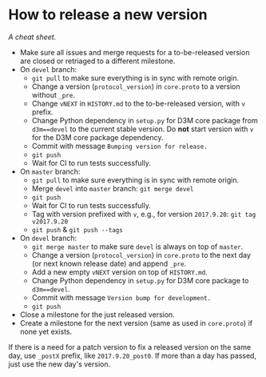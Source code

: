 # How to release a new version

*A cheat sheet.*

* Make sure all issues and merge requests for a to-be-released version are closed
  or retriaged to a different milestone.
* On `devel` branch:
  * `git pull` to make sure everything is in sync with remote origin.
  * Change a version (`protocol_version`) in `core.proto` to a version without `_pre`.
  * Change `vNEXT` in `HISTORY.md` to the to-be-released version, with `v` prefix.
  * Change Python dependency in `setup.py` for D3M core package from `d3m==devel` to the
    current stable version. Do **not** start version with `v` for the D3M core package
    dependency.
  * Commit with message `Bumping version for release.`
  * `git push`
  * Wait for CI to run tests successfully.
* On `master` branch:
  * `git pull` to make sure everything is in sync with remote origin.
  * Merge `devel` into `master` branch: `git merge devel`
  * `git push`
  * Wait for CI to run tests successfully.
  * Tag with version prefixed with `v`, e.g., for version `2017.9.20`: `git tag v2017.9.20`
  * `git push` & `git push --tags`
* On `devel` branch:
  * `git merge master` to make sure `devel` is always on top of `master`.
  * Change a version (`protocol_version`) in `core.proto` to the next day (or next known release date) and append `_pre`.
  * Add a new empty `vNEXT` version on top of `HISTORY.md`.
  * Change Python dependency in `setup.py` for D3M core package to `d3m==devel`.
  * Commit with message `Version bump for development.`
  * `git push`
* Close a milestone for the just released version.
* Create a milestone for the next version (same as used in `core.proto`) if none
  yet exists.

If there is a need for a patch version to fix a released version on the same day,
use `_postX` prefix, like `2017.9.20_post0`. If more than a day has passed, just
use the new day's version.
